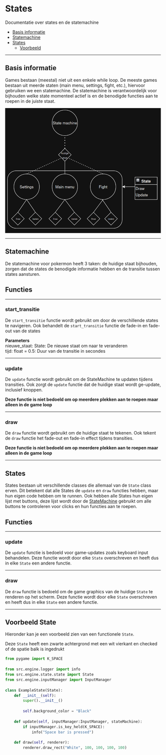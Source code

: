# States
Documentatie over states en de statemachine


- [Basis informatie](#basis)
- [Statemachine](#statemachine)
- [States](#states)
  - [Voorbeeld](#voorbeeld-state)

---

## <a name="basis"></a>Basis informatie

Games bestaan (meestal) niet uit een enkele while loop.
De meeste games bestaan uit meerde staten (main menu, settings, fight, etc.), hiervoor gebruiken we een statemachine.
De statemachine is verantwoordelijk voor bijhouden welke state momenteel actief is en de benodigde functies aan te roepen in de juiste staat.

![statemachine](assets/statemachine.png)

---

## Statemachine

De statemachine voor pokermon heeft 3 taken: de huidige staat bijhouden, zorgen dat de states de benodigde informatie hebben en de transitie tussen states aansturen.

## Functies

---

### start_transitie

De `start_transitie` functie wordt gebruikt om door de verschillende states te navigeren.
Ook behandelt de `start_transitie` functie de fade-in en fade-out van de states

**Parameters**
<br>
nieuwe_staat: State: De nieuwe staat om naar te veranderen
<br>
tijd: float = 0.5: Duur van de transitie in secondes

---

### update

De `update` functie wordt gebruikt om de StateMachine te updaten tijdens transities.
Ook zorgt de `update` functie dat de huidige staat wordt ge-update, inclusief knoppen.

**Deze functie is niet bedoeld om op meerdere plekken aan te roepen maar alleen in de game loop**

---

### draw

De `draw` functie wordt gebruikt om de huidige staat te tekenen.
Ook tekent de `draw` functie het fade-out en fade-in effect tijdens transities.

**Deze functie is niet bedoeld om op meerdere plekken aan te roepen maar alleen in de game loop**

---

## <a name="states"></a>States

States bestaan uit verschillende classes die allemaal van de `State` class erven.
Dit betekent dat alle States de `update` en `draw` functies hebben, maar hun eigen code hebben om te runnen.
Ook hebben alle States hun eigen lijst met buttons, deze lijst wordt door de [StateMachine](#statemachine) gebruikt om alle buttons te controleren voor clicks en hun functies aan te roepen.


## Functies

---

### update

De `update` functie is bedoeld voor game-updates zoals keyboard input behandelen.
Deze functie wordt door elke `State` overschreven en heeft dus in elke `State` een andere functie.

---

### draw

De `draw` functie is bedoeld om de game graphics van de huidige `State` te renderen op het scherm.
Deze functie wordt door elke `State` overschreven en heeft dus in elke `State` een andere functie.

---

## Voorbeeld State

Hieronder kan je een voorbeeld zien van een functionele `State`.

Deze `State` heeft een zwarte achtergrond met een wit vierkant en checked of de spatie balk is ingedrukt

```python
from pygame import K_SPACE

from src.engine.logger import info
from src.engine.state.state import State
from src.engine.inputManager import InputManager

class ExampleState(State):
    def __init__(self):
        super().__init__()
        
        self.background_color = "Black"
    
    def update(self, inputManager:InputManager, stateMachine):
        if inputManager.is_key_held(K_SPACE):
            info("Space bar is pressed")
    
    def draw(self, renderer):
        renderer.draw_rect("White", 100, 100, 100, 100)
```